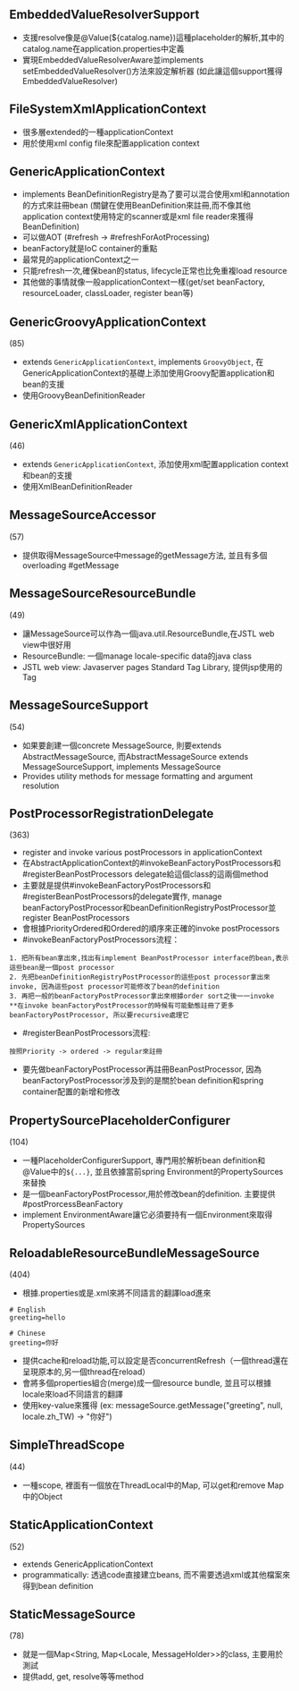 ## EmbeddedValueResolverSupport
* 支援resolve像是@Value(${catalog.name})這種placeholder的解析,其中的catalog.name在application.properties中定義
* 實現EmbeddedValueResolverAware並implements setEmbeddedValueResolver()方法來設定解析器 (如此讓這個support獲得EmbeddedValueResolver)

## FileSystemXmlApplicationContext
* 很多層extended的一種applicationContext
* 用於使用xml config file來配置application context

## GenericApplicationContext
* implements BeanDefinitionRegistry是為了要可以混合使用xml和annotation的方式來註冊bean (關鍵在使用BeanDefinition來註冊,而不像其他application context使用特定的scanner或是xml file reader來獲得BeanDefinition)
* 可以做AOT (#refresh -> #refreshForAotProcessing)
* beanFactory就是IoC container的重點
* 最常見的applicationContext之一
* 只能refresh一次,確保bean的status, lifecycle正常也比免重複load resource
* 其他做的事情就像一般applicationContext一樣(get/set beanFactory, resourceLoader, classLoader, register bean等)

## GenericGroovyApplicationContext
(85)
* extends `GenericApplicationContext`, implements `GroovyObject`, 在GenericApplicationContext的基礎上添加使用Groovy配置application和bean的支援
* 使用GroovyBeanDefinitionReader

## GenericXmlApplicationContext
(46)
* extends `GenericApplicationContext`, 添加使用xml配置application context和bean的支援
* 使用XmlBeanDefinitionReader

## MessageSourceAccessor
(57)
* 提供取得MessageSource中message的getMessage方法, 並且有多個overloading #getMessage

## MessageSourceResourceBundle
(49)
* 讓MessageSource可以作為一個java.util.ResourceBundle,在JSTL web view中很好用
* ResourceBundle: 一個manage locale-specific data的java class
* JSTL web view: Javaserver pages Standard Tag Library, 提供jsp使用的Tag

## MessageSourceSupport
(54)
* 如果要創建一個concrete MessageSource, 則要extends AbstractMessageSource, 而AbstractMessageSource extends MessageSourceSupport, implements MessageSource
* Provides utility methods for message formatting and argument resolution

## PostProcessorRegistrationDelegate
(363)
* register and invoke various postProcessors in applicationContext
* 在AbstractApplicationContext的#invokeBeanFactoryPostProcessors和#registerBeanPostProcessors delegate給這個class的這兩個method
* 主要就是提供#invokeBeanFactoryPostProcessors和#registerBeanPostProcessors的delegate實作, manage beanFactoryPostProcessor和beanDefinitionRegistryPostProcessor並register BeanPostProcessors
* 會根據PriorityOrdered和Ordered的順序來正確的invoke postProcessors
* #invokeBeanFactoryPostProcessors流程：
```
1. 把所有bean拿出來,找出有implement BeanPostProcessor interface的bean,表示這些bean是一個post processor
2. 先把beanDefinitionRegistryPostProcessor的這些post processor拿出來invoke, 因為這些post processor可能修改了bean的definition
3. 再把一般的beanFactoryPostProcessor拿出來根據order sort之後一一invoke
**在invoke beanFactoryPostProcessor的時候有可能動態註冊了更多 beanFactoryPostProcessor, 所以要recursive處理它
```
* #registerBeanPostProcessors流程:
```
按照Priority -> ordered -> regular來註冊
```
* 要先做beanFactoryPostProcessor再註冊BeanPostProcessor, 因為beanFactoryPostProcessor涉及到的是關於bean definition和spring container配置的新增和修改

## PropertySourcePlaceholderConfigurer
(104)
* 一種PlaceholderConfigurerSupport, 專門用於解析bean definition和@Value中的`${...}`, 並且依據當前spring Environment的PropertySources來替換
* 是一個beanFactoryPostProcessor,用於修改bean的definition. 主要提供#postProrcessBeanFactory
* implement EnvironmentAware讓它必須要持有一個Environment來取得PropertySources

## ReloadableResourceBundleMessageSource
(404)
* 根據.properties或是.xml來將不同語言的翻譯load進來
```
# English
greeting=hello

# Chinese
greeting=你好
```
* 提供cache和reload功能,可以設定是否concurrentRefresh（一個thread還在呈現原本的,另一個thread在reload）
* 會將多個properties組合(merge)成一個resource bundle, 並且可以根據locale來load不同語言的翻譯
* 使用key-value來獲得 (ex: messageSource.getMessage("greeting", null, locale.zh_TW) -> "你好")

## SimpleThreadScope
(44)
* 一種scope, 裡面有一個放在ThreadLocal中的Map, 可以get和remove Map中的Object

## StaticApplicationContext
(52)
* extends GenericApplicationContext
* programmatically: 透過code直接建立beans, 而不需要透過xml或其他檔案來得到bean definition

## StaticMessageSource
(78)
* 就是一個Map<String, Map<Locale, MessageHolder>>的class, 主要用於測試
* 提供add, get, resolve等等method
